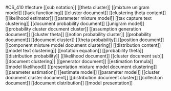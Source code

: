 #CS_410
#lecture
[[sub notation]]
[[theta cluster]]
[[mixture unigram model]]
[[lack functioning]]
[[cluster document]]
[[clustering theta content]]
[[likelihood estimator]]
[[parameter mixture model]]
[[tax capture text clustering]]
[[document probability document]]
[[unigram model]]
[[probability cluster document cluster]]
[[assumption generation document]]
[[cluster theta]]
[[notion probability cluster]]
[[probability document]]
[[document cluster]]
[[theta probability]]
[[position document]]
[[component mixture model document clustering]]
[[distribution content]]
[[model text clustering]]
[[notation equation]]
[[probability theta]]
[[distribution probability]]
[[likelihood document]]
[[cluster document sub]]
[[document clustering]]
[[generator document]]
[[estimation formula]]
[[model likelihood]]
[[presentation mixture model document clustering]]
[[parameter estimation]]
[[estimate model]]
[[parameter model]]
[[cluster document cluster document]]
[[distribution document cluster]]
[[collection document]]
[[document distribution]]
[[model presentation]]
